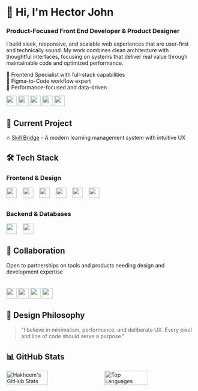 # 👋 Hi, I'm Hector John  
### Product-Focused Front End Developer & Product Designer  

I build sleek, responsive, and scalable web experiences that are user-first and technically sound. My work combines clean architecture with thoughtful interfaces, focusing on systems that deliver real value through maintainable code and optimized performance.

🔹 Frontend Specialist with full-stack capabilities  
🔹 Figma-to-Code workflow expert  
🔹 Performance-focused and data-driven  

<a href="mailto:hectorjohn254@gmail.com"><img src="https://img.shields.io/badge/Gmail-D14836?logo=gmail&logoColor=white&style=for-the-badge" height="28" /></a> 
<a href="http://hectorjohn.vercel.app" target="_blank"><img src="https://img.shields.io/badge/Portfolio-FF4088?logo=vercel&logoColor=white&style=for-the-badge" height="28" /></a> 
<a href="https://linkedin.com/in/yourusername" target="_blank"><img src="https://img.shields.io/badge/LinkedIn-0A66C2?logo=linkedin&logoColor=white&style=for-the-badge" height="28" /></a> 
<a href="https://www.behance.net/yourprofile" target="_blank"><img src="https://img.shields.io/badge/Behance-1769FF?logo=behance&logoColor=white&style=for-the-badge" height="28" /></a> 
<a href="https://dribbble.com/yourprofile" target="_blank"><img src="https://img.shields.io/badge/Dribbble-EA4C89?logo=dribbble&logoColor=white&style=for-the-badge" height="28" /></a>  

## 🚀 Current Project  
🔥 [Skill Bridge](https://skill-bridge.vercel.app) - A modern learning management system with intuitive UX  


## 🛠 Tech Stack  

### Frontend & Design  
<div style="display: flex; flex-wrap: wrap; gap: 1rem; margin: 1rem 0 2rem 0;">
  <img src="https://img.shields.io/badge/-JavaScript-F7DF1E?logo=javascript&logoColor=black&style=for-the-badge" height="28" />
  <img src="https://img.shields.io/badge/-TypeScript-3178C6?logo=typescript&logoColor=white&style=for-the-badge" height="28" />
  <img src="https://img.shields.io/badge/-React-61DAFB?logo=react&logoColor=black&style=for-the-badge" height="28" />
  <img src="https://img.shields.io/badge/-Next.js-000000?logo=next.js&logoColor=white&style=for-the-badge" height="28" />
  <img src="https://img.shields.io/badge/-TailwindCSS-06B6D4?logo=tailwind-css&logoColor=white&style=for-the-badge" height="28" />
  <img src="https://img.shields.io/badge/-Figma-F24E1E?logo=figma&logoColor=white&style=for-the-badge" height="28" />
</div>

### Backend & Databases  
<div style="display: flex; flex-wrap: wrap; gap: 1rem; margin: 1rem 0 2rem 0;">
  <img src="https://img.shields.io/badge/-Python-3776AB?logo=python&logoColor=white&style=for-the-badge" height="28" />
  <img src="https://img.shields.io/badge/-MongoDB-47A248?logo=mongodb&logoColor=white&style=for-the-badge" height="28" />
</div>

## 🤝 Collaboration  
Open to partnerships on tools and products needing design and development expertise  

<div style="margin-top: 35px;"></div>

<p align="left">
  <a href="https://twitter.com/yourhandle" target="_blank"><img src="https://img.shields.io/badge/Twitter-1DA1F2?logo=twitter&logoColor=white&style=for-the-badge" height="28" /></a>
  <a href="https://facebook.com/yourprofile" target="_blank"><img src="https://img.shields.io/badge/Facebook-1877F2?logo=facebook&logoColor=white&style=for-the-badge" height="28" /></a>
  <a href="https://twitch.tv/yourchannel" target="_blank"><img src="https://img.shields.io/badge/Twitch-9146FF?logo=twitch&logoColor=white&style=for-the-badge" height="28" /></a>
  <a href="https://instagram.com/yourhandle" target="_blank"><img src="https://img.shields.io/badge/Instagram-E4405F?logo=instagram&logoColor=white&style=for-the-badge" height="28" /></a>
</p>

## 🎨 Design Philosophy  
> "I believe in minimalism, performance, and deliberate UX. Every pixel and line of code should serve a purpose."

<div style="margin-top: 2rem;"></div>
<div style="margin-top: 2rem;"></div>

## 📊 GitHub Stats  

<div style="display: flex; justify-content: space-between; width: 100%;">
  <img alt="Hakheem's GitHub Stats" align="left" width="47%" src="https://github-readme-stats.vercel.app/api?username=Hakheem&show_icons=true&theme=transparent" />
  <img alt="Top Languages" align="right" width="48%" src="https://github-readme-stats.vercel.app/api/top-langs/?username=Hakheem&layout=compact&show_icons=true&theme=transparent" />
</div>
